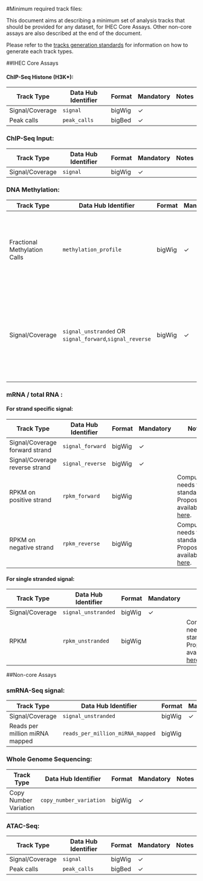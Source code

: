 #Minimum required track files:

This document aims at describing a minimum set of analysis tracks that should be provided for any dataset, for IHEC Core Assays. Other non-core assays are also described at the end of the document.

Please refer to the [tracks generation standards](./tracks_generation.md) for information on how to generate each track types.

##IHEC Core Assays 

#### ChIP-Seq Histone (H3K*):


| Track Type                     | Data Hub Identifier              | Format | Mandatory | Notes |
|--------------------------------|----------------------------------|--------|-----------|-------|
| Signal/Coverage                | `signal`                         | bigWig | ✓         | |
| Peak calls                     | `peak_calls`                     | bigBed | ✓         | |
  

### ChIP-Seq Input:

| Track Type                     | Data Hub Identifier              | Format | Mandatory | Notes |
|--------------------------------|----------------------------------|--------|-----------|-------|
| Signal/Coverage                | `signal`                         | bigWig | ✓         | |

  
### DNA Methylation:

| Track Type                     | Data Hub Identifier              | Format | Mandatory | Notes |
|--------------------------------|----------------------------------|--------|-----------|-------|
| Fractional Methylation Calls   | `methylation_profile`            | bigWig | ✓         | Needs to be formally specified, reports #Cs vs #Ts at each CpG site. See current proposal [here](./Fractional_Methylation_Proposal.md).|
| Signal/Coverage                | `signal_unstranded` OR `signal_forward`,`signal_reverse` | bigWig |  ✓         | Raw coverage over CpGs as a measure of confidence in Fractional Methtylation Calls. See current proposal [here](./Fractional_Methylation_Proposal.md).|


### mRNA / total RNA :

#### For strand specific signal:
| Track Type                     | Data Hub Identifier              | Format | Mandatory | Notes |
|--------------------------------|----------------------------------|--------|-----------|-------|
| Signal/Coverage forward strand | `signal_forward`                 | bigWig | ✓        | |
| Signal/Coverage reverse strand | `signal_reverse`                 | bigWig | ✓        | |
| RPKM on positive strand        | `rpkm_forward`                   | bigWig |          | Computation needs to be standardized. Proposal available [here](https://github.com/IHEC/ihec-assay-standards/blob/master/RNA_Seq_normalization.md). |
| RPKM on negative strand        | `rpkm_reverse`                   | bigWig |          | Computation needs to be standardized. Proposal available [here](https://github.com/IHEC/ihec-assay-standards/blob/master/RNA_Seq_normalization.md). |


 


#### For single stranded signal:

| Track Type                     | Data Hub Identifier              | Format | Mandatory | Notes |
|--------------------------------|----------------------------------|--------|-----------|-------|
| Signal/Coverage                | `signal_unstranded`              | bigWig | ✓         | |
| RPKM                           | `rpkm_unstranded`                | bigWig |           | Computation needs to be standardized. Proposal available [here](https://github.com/IHEC/ihec-assay-standards/blob/master/RNA_Seq_normalization.md). |




##Non-core Assays
  
### smRNA-Seq signal: 

| Track Type                     | Data Hub Identifier              | Format | Mandatory | Notes |
|--------------------------------|----------------------------------|--------|-----------|-------|
| Signal/Coverage                | `signal_unstranded`              | bigWig | ✓         | |
| Reads per million miRNA mapped | `reads_per_million_miRNA_mapped` | bigWig |           | Computation needs to be standardized |



### Whole Genome Sequencing:

| Track Type                     | Data Hub Identifier              | Format | Mandatory | Notes |
|--------------------------------|----------------------------------|--------|-----------|-------|
| Copy Number Variation          | `copy_number_variation`          | bigWig | ✓         | |



### ATAC-Seq: 

| Track Type                     | Data Hub Identifier              | Format | Mandatory | Notes |
|--------------------------------|----------------------------------|--------|-----------|-------|
| Signal/Coverage                | `signal`                         | bigWig | ✓         | |
| Peak calls                     | `peak_calls`                     | bigBed | ✓         | |
